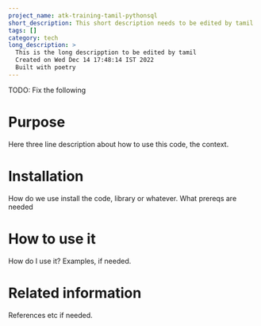 ```yaml
---
project_name: atk-training-tamil-pythonsql
short_description: This short description needs to be edited by tamil
tags: []
category: tech
long_description: >
  This is the long descripption to be edited by tamil
  Created on Wed Dec 14 17:48:14 IST 2022
  Built with poetry
---
```


TODO: Fix the following
# Purpose
Here three line description about how to use this code, the context.

# Installation
How do we use install the code, library or whatever. What prereqs are needed

# How to use it
How do I use it? Examples, if needed. 

# Related information
References etc if needed.
